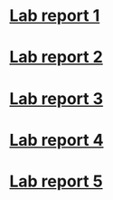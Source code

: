 # [Lab report 1](lab-report-1/lab-report-1)

# [Lab report 2](lab-report-2/lab-report-2)

# [Lab report 3](lab-report-3/lab-report-3)

# [Lab report 4](lab-report-4/lab-report-4)

# [Lab report 5](lab-report-5/lab-report-5)

